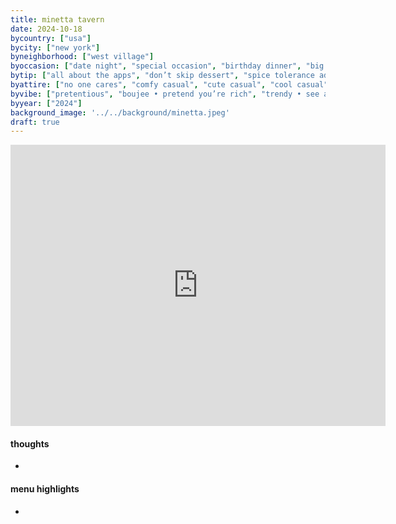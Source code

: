 ```yaml
---
title: minetta tavern
date: 2024-10-18
bycountry: ["usa"]
bycity: ["new york"]
byneighborhood: ["west village"]
byoccasion: ["date night", "special occasion", "birthday dinner", "big group", "impress visitors", "brunch", "coffee • bakery", "oysters • happy hour", "small group", "dessert", "pizza", "fast casual • quick lunch", "walk-in • last minute", "tasting menu", "work dinner", "parents in town", "omakase", "day drink • patio pounders", "cocktail bar", "wine bar", "bar seating • solo dining", "people watching"]
bytip: ["all about the apps", "don’t skip dessert", "spice tolerance advised", "veggie friendly", "automatic service charge", "tough reservation • plan ahead", "the more the merrier", "ask the somm", "flames cocktails", "good for takeout", "seafood heavy", "byob", "loud"]
byattire: ["no one cares", "comfy casual", "cute casual", "cool casual", "grown & sexy", "old money"]
byvibe: ["pretentious", "boujee • pretend you’re rich", "trendy • see and be seen", "unassuming", "divey • casual", "institution", "$$$$ • drop dimes", "cheap & cheerful", "tried & true", "phone eats first", "family style", "fun & different", "ugly delicious", "rainy day • food for the soul", "high energy", "low-key", "friendly staff • welcoming", "quick table turnover", "close quarters", "dj is cooking with gas", "diner", "warm • cozy", "open • airy", "it’s giving romance", "patio action • garden seating", "rooftop sauce", "aprés ski", "tropical • beach club", "european", "clean • modern"]
byyear: ["2024"]
background_image: '../../background/minetta.jpeg'
draft: true
---
```


<iframe src="https://www.google.com/maps/embed?pb=!1m18!1m12!1m3!1d3023.4561159755126!2d-74.00327652328639!3d40.729988071391105!2m3!1f0!2f0!3f0!3m2!1i1024!2i768!4f13.1!3m3!1m2!1s0x89c2599196190779%3A0xf5f0efaba6878e!2sMinetta%20Tavern!5e0!3m2!1sen!2sus!4v1732655837336!5m2!1sen!2sus" width="600" height="450" style="border:0;" allowfullscreen="" loading="lazy" referrerpolicy="no-referrer-when-downgrade"></iframe>

#### thoughts
* 

#### menu highlights
* 
